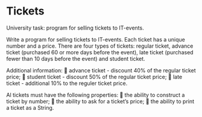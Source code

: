 # Tickets
University task: program for selling tickets to IT-events.

  Write a program for selling tickets to IT-events. Each ticket has a unique number and a price. There are four types of 
tickets: regular ticket, advance ticket (purchased 60 or more days before the event), late ticket (purchased fewer than 
10 days before the event) and student ticket.
  
Additional information:
   advance ticket - discount 40% of the regular ticket price;
   student ticket - discount 50% of the regular ticket price;
   late ticket - additional 10% to the reguler ticket price.
  
Al tickets must have the following properties:
   the ability to construct a ticket by number;
   the ability to ask for a ticket’s price;
   the ability to print a ticket as a String.
